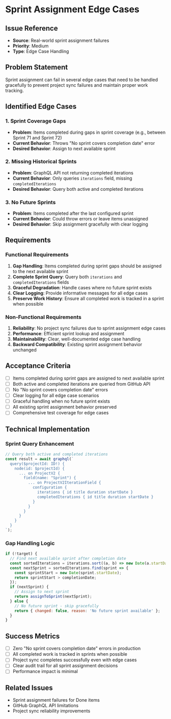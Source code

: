 # Sprint Assignment Edge Cases

## Issue Reference
- **Source**: Real-world sprint assignment failures
- **Priority**: Medium
- **Type**: Edge Case Handling

## Problem Statement
Sprint assignment can fail in several edge cases that need to be handled gracefully to prevent project sync failures and maintain proper work tracking.

## Identified Edge Cases

### 1. **Sprint Coverage Gaps**
- **Problem**: Items completed during gaps in sprint coverage (e.g., between Sprint 71 and Sprint 72)
- **Current Behavior**: Throws "No sprint covers completion date" error
- **Desired Behavior**: Assign to next available sprint

### 2. **Missing Historical Sprints**
- **Problem**: GraphQL API not returning completed iterations
- **Current Behavior**: Only queries `iterations` field, missing `completedIterations`
- **Desired Behavior**: Query both active and completed iterations

### 3. **No Future Sprints**
- **Problem**: Items completed after the last configured sprint
- **Current Behavior**: Could throw errors or leave items unassigned
- **Desired Behavior**: Skip assignment gracefully with clear logging

## Requirements

### Functional Requirements
1. **Gap Handling**: Items completed during sprint gaps should be assigned to the next available sprint
2. **Complete Sprint Query**: Query both `iterations` and `completedIterations` fields
3. **Graceful Degradation**: Handle cases where no future sprint exists
4. **Clear Logging**: Provide informative messages for all edge cases
5. **Preserve Work History**: Ensure all completed work is tracked in a sprint when possible

### Non-Functional Requirements
1. **Reliability**: No project sync failures due to sprint assignment edge cases
2. **Performance**: Efficient sprint lookup and assignment
3. **Maintainability**: Clear, well-documented edge case handling
4. **Backward Compatibility**: Existing sprint assignment behavior unchanged

## Acceptance Criteria
- [ ] Items completed during sprint gaps are assigned to next available sprint
- [ ] Both active and completed iterations are queried from GitHub API
- [ ] No "No sprint covers completion date" errors
- [ ] Clear logging for all edge case scenarios
- [ ] Graceful handling when no future sprint exists
- [ ] All existing sprint assignment behavior preserved
- [ ] Comprehensive test coverage for edge cases

## Technical Implementation

### Sprint Query Enhancement
```javascript
// Query both active and completed iterations
const result = await graphql(`
  query($projectId: ID!) {
    node(id: $projectId) {
      ... on ProjectV2 {
        field(name: "Sprint") {
          ... on ProjectV2IterationField {
            configuration {
              iterations { id title duration startDate }
              completedIterations { id title duration startDate }
            }
          }
        }
      }
    }
  }
`);
```

### Gap Handling Logic
```javascript
if (!target) {
  // Find next available sprint after completion date
  const sortedIterations = iterations.sort((a, b) => new Date(a.startDate) - new Date(b.startDate));
  const nextSprint = sortedIterations.find(sprint => {
    const sprintStart = new Date(sprint.startDate);
    return sprintStart > completionDate;
  });
  if (nextSprint) {
    // Assign to next sprint
    return assignToSprint(nextSprint);
  } else {
    // No future sprint - skip gracefully
    return { changed: false, reason: 'No future sprint available' };
  }
}
```

## Success Metrics
- [ ] Zero "No sprint covers completion date" errors in production
- [ ] All completed work is tracked in sprints when possible
- [ ] Project sync completes successfully even with edge cases
- [ ] Clear audit trail for all sprint assignment decisions
- [ ] Performance impact is minimal

## Related Issues
- Sprint assignment failures for Done items
- GitHub GraphQL API limitations
- Project sync reliability improvements
